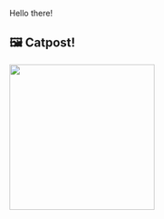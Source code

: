 Hello there!



## 🖼️ Catpost!

<sub>
    <img src="https://cdn2.thecatapi.com/images/-Zfz5z2jK.jpg" height="256">
</sub>

